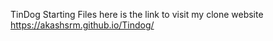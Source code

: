 TinDog Starting Files
here is the link to visit my clone website
https://akashsrm.github.io/Tindog/
